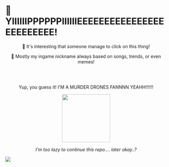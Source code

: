 # 💫 YIIIIIIPPPPPPIIIIIIEEEEEEEEEEEEEEEEEEEEEEEEE!
<div align="center">
<p>🔭 It's interesting that someone manage to click on this thing!</p>
<p>🔆 Mostly my ingame nickname always based on songs, trends, or even memes!</p>
<br><br>


<p>Yup, you guess it! I'M A MURDER DRONES FANNNN YEAHH!!!!!!</p>
  <img src="https://media1.tenor.com/m/koTzzSFsqFsAAAAC/cyn-murder-drones.gif" width="150px">
  <p><i>I'm too lazy to continue this repo.... later okay..?</i></p>
</div>

![](https://komarev.com/ghpvc/?username=KnowThePlaces&abbreviated=true&color=ff69b4&style=for-the-badge)
